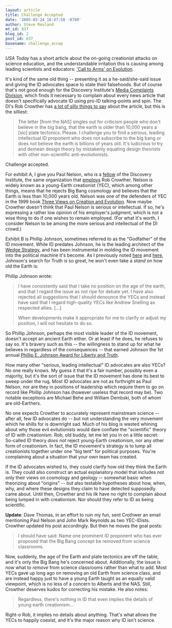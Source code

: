 ```yaml
---
layout: article
title: Challenge Accepted
date: '2005-03-24 16:47:58 -0700'
author: Steve Reuland
mt_id: 837
blog_id: 2
post_id: 837
basename: challenge_accep
---
```

_USA Today_ has a short article about the on-going creationist attacks on science education, and the understandable irritation this is causing among leading scientists and educators:  ['Call to Arms' on Evolution](http://www.usatoday.com/news/education/2005-03-23-evolution_x.htm).

It's kind of the same old thing -- presenting it as a he-said/she-said issue and giving the ID advocates space to state their falsehoods.  But of course that's not good enough for the Discovery Institute's [Media Complaints Division](http://www.evolutionnews.org/), which finds it necessary to complain about every news article that doesn't specifically advocate ID using pro-ID talking-points and spin.  The DI's Rob Crowther has [a lot of silly things to say](http://www.evolutionnews.org/index.php?p=175&amp;more=1&amp;c=1&amp;tb=1&amp;pb=1) about the article, but this is the silliest: 

>  The letter \[from the NAS\] singles out for criticism people who don't believe in the big bang, that the earth is older than 10,000 years a \[sic\] plate tectonics. Please. I challenge you to find a serious, leading intellectual ID proponent who does not subscribe to the big bang or does not believe the earth is billions of years old. It's ludicrous to try and demean design theory by mistakenly equating design theorists with other non-scientific anti-evolutionists.

Challenge accepted.

For exhibit A, I give you Paul Nelson, who is a [fellow](http://www.discovery.org/scripts/viewDB/index.php?command=view&amp;id=45&amp;isFellow=true) of the Discovery Institute, the same organization that [employs](http://www.discovery.org/scripts/viewDB/index.php?command=view&amp;isFellow=true&amp;id=189) Rob Crowther.  Nelson is widely known as a young-Earth creationist (YEC), which among other things, means that he rejects Big Bang cosmology and believes that the Earth is less than 10,000 years old.  Nelson was one of the defenders of YEC in the 1999 book [Three Views on Creation and Evolution](http://www.amazon.com/gp/product/product-description/0310220173/104-6358655-7694331).  Now maybe Crowther doesn't think that Paul Nelson is serious or intellectual.  If so, he's expressing a rather low opinion of his employer's judgment, which is not a wise thing to do if one wishes to remain employed.  (For what it's worth, I consider Nelson to be among the more serious and intellectual of the DI crowd.)

Exhibit B is Phillip Johnson, sometimes referred to as the "Godfather" of the ID movement.  While ID predates Johnson, he is the leading architect of the [Wedge Strategy](http://www.public.asu.edu/~jmlynch/idt/wedge.html), and has been instrumental in molding the ID movement into the political machine it's become.  As I previously noted [here](http://www.pandasthumb.org/pt-archives/000361.html) and [here](http://www.pandasthumb.org/pt-archives/000538.html), Johnson's search for Truth is so great, he won't even take a _stand_ on how old the Earth is:    

Phillip Johnson wrote:

> I have consistently said that I take no position on the age of the earth, and that I regard the issue as not ripe for debate yet. I have also rejected all suggestions that I should denounce the YECs and instead have said that I regard high-quality YECs like Andrew Snelling as respected allies.  \[...\]
> 
> When developments make it appropriate for me to clarify or adjust my position, I will not hesitate to do so.

So Phillip Johnson, perhaps the most visible leader of the ID movement, doesn't accept an ancient Earth either.  Or at least if he does, he refuses to say so.  It's bravery such as this -- the willingness to stand up for what he believes in regardless of the consequences -- that earned Johnson the 1st annual [Phillip E. Johnson Award for Liberty and Truth](http://www.pandasthumb.org/pt-archives/000176.html).

How many other "serious, leading intellectual" ID advocates are also YECs?  No one really knows.  My guess it that it's a fair number, possibly even a majority, but it's the sort of issue that the ID movement has done its best to sweep under the rug.  Most ID advocates are not as forthright as Paul Nelson, nor are they in positions of leadership which require them to go on record like Phillip Johnson has (however useless that record may be).  Two notable exceptions are Michael Behe and William Dembski, both of whom are old-Earthers.        

No one expects Crowther to accurately represent mainstream science -- after all, few ID advocates do -- but not understanding the very movement which he shills for is downright sad.  Much of his blog is wasted whining about why those evil evilutionists would dare conflate the "scientific" theory of ID with creationism.  Rob, old buddy, let me let you in on a little secret:  So-called ID theory _does not_ reject young-Earth creationism, nor any other form of creationism.  In fact, the ID movement's strategy is to lump all creationists together under one "big tent" for political purposes.  You're complaining about a situation that your own team has created.

If the ID advocates wished to, they could clarify how old they think the Earth is.  They could also construct an actual explanatory model that includes not only their views on cosmology and geology -- somewhat basic when theorizing about "origins" -- but also testable hypotheses about how, when, why, and where these designs they claim to have detected supposedly came about.  Until then, Crowther and his ilk have no right to complain about being lumped in with creationism.  Nor should they refer to ID as being scientific.

**Update**:  Dave Thomas, in an effort to ruin my fun, sent Crothwer an email mentioning Paul Nelson and John Mark Reynolds as two YEC-IDists.  Crowther updated his post accordingly.  But then he moves the goal posts:

> I should have said: Name one prominent ID proponent who has ever proposed that the Big Bang concept be removed from science classrooms.

Now, suddenly, the age of the Earth and plate tectonics are off the table, and it's only the Big Bang he's concerned about.  Additionally, the issue is now what to _remove_ from science classrooms rather than what to add.  Most YECs gave up long ago on removing an old Earth from science class, and are instead happy just to have a young Earth taught as an equally valid viewpoint, which is no less of a concern to Alberts and the NAS.  Still, Crowther deserves kudos for correcting his mistake.  He also notes:  

> Regardless, there's nothing in ID that even implies the details of young earth creationism...

Right-o Rob, it implies no details about anything.  That's what allows the YECs to happily coexist, and it's the major reason why ID isn't science.

